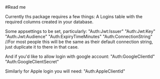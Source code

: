 #Read me

Currently ths package requires a few things:
A Logins table with the required columns created in your database.

Some appsettings to be set, particularly:
"Auth:Jwt:Issuer"
"Auth:Jwt:Key"
"Auth:Jwt:Audience"
"Auth:ExpiryTimeMinutes"
"Auth:ConnectionString" //For most people this will be the same as their default connection string, just duplicate it to there in that case.

And if you'd like to allow login with google account:
"Auth:GoogleClientId"
"Auth:GoogleClientSecret"

Similarly for Apple login you will need:
"Auth:AppleClientId"